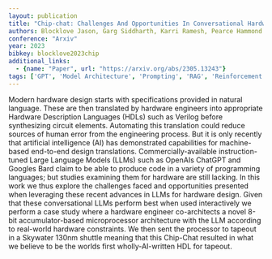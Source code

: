 ```yaml
---
layout: publication
title: "Chip-chat: Challenges And Opportunities In Conversational Hardware Design"
authors: Blocklove Jason, Garg Siddharth, Karri Ramesh, Pearce Hammond
conference: "Arxiv"
year: 2023
bibkey: blocklove2023chip
additional_links:
  - {name: "Paper", url: "https://arxiv.org/abs/2305.13243"}
tags: ['GPT', 'Model Architecture', 'Prompting', 'RAG', 'Reinforcement Learning']
---
```

Modern hardware design starts with specifications provided in natural language. These are then translated by hardware engineers into appropriate Hardware Description Languages (HDLs) such as Verilog before synthesizing circuit elements. Automating this translation could reduce sources of human error from the engineering process. But it is only recently that artificial intelligence (AI) has demonstrated capabilities for machine-based end-to-end design translations. Commercially-available instruction-tuned Large Language Models (LLMs) such as OpenAIs ChatGPT and Googles Bard claim to be able to produce code in a variety of programming languages; but studies examining them for hardware are still lacking. In this work we thus explore the challenges faced and opportunities presented when leveraging these recent advances in LLMs for hardware design. Given that these conversational LLMs perform best when used interactively we perform a case study where a hardware engineer co-architects a novel 8-bit accumulator-based microprocessor architecture with the LLM according to real-world hardware constraints. We then sent the processor to tapeout in a Skywater 130nm shuttle meaning that this Chip-Chat resulted in what we believe to be the worlds first wholly-AI-written HDL for tapeout.
